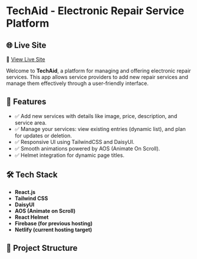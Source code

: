 # TechAid - Electronic Repair Service Platform

## 🌐 Live Site

🔗 [View Live Site](https://prohand-f1b91.web.app/)

Welcome to **TechAid**, a platform for managing and offering electronic repair services. This app allows service providers to add new repair services and manage them effectively through a user-friendly interface.

## 🚀 Features

- ✅ Add new services with details like image, price, description, and service area.
- ✅ Manage your services: view existing entries (dynamic list), and plan for updates or deletion.
- ✅ Responsive UI using TailwindCSS and DaisyUI.
- ✅ Smooth animations powered by AOS (Animate On Scroll).
- ✅ Helmet integration for dynamic page titles.

## 🛠️ Tech Stack

- **React.js**
- **Tailwind CSS**
- **DaisyUI**
- **AOS (Animate on Scroll)**
- **React Helmet**
- **Firebase (for previous hosting)**
- **Netlify (current hosting target)**

## 📁 Project Structure

